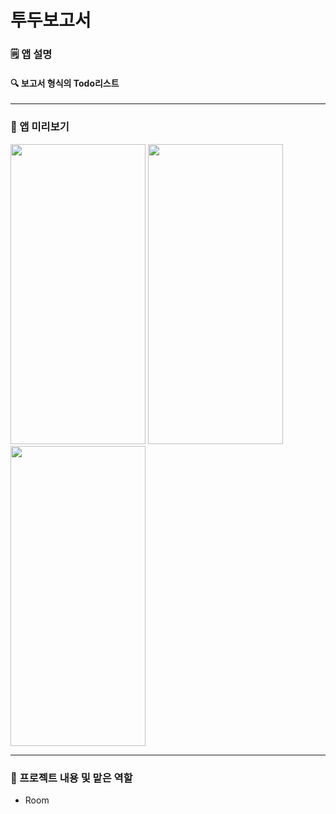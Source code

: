 # 투두보고서

### 🗒️ 앱 설명
#### 🔍 보고서 형식의 Todo리스트
---
### 🌈 앱 미리보기
<img src="https://github.com/nagosoo/todo_report/assets/82588344/7e6b5a5a-f209-4cb7-bb99-8e7426b8db92" width="216" height="480"/>
<img src="https://github.com/nagosoo/todo_report/assets/82588344/afafe10c-26d3-4e70-9d17-9cdc835cd1dd" width="216" height="480"/>
<img src="https://github.com/nagosoo/todo_report/assets/82588344/026a9b1b-00a9-40c9-828b-8e76c2124392" width="216" height="480"/>

---
### 🍿 프로젝트 내용 및 맡은 역할
- Room
